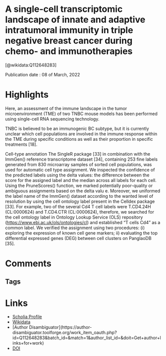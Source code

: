 
A single-cell transcriptomic landscape of innate and adaptive intratumoral immunity in triple negative breast cancer during chemo- and immunotherapies
======================================================================================================================================================
  
  [@wikidata:Q112648283]  
  
Publication date : 08 of March, 2022  

# Highlights
Here, an assessment of the immune landscape in the tumor microenvironment (TME) of two TNBC mouse models has been performed using single-cell RNA sequencing technology.

TNBC is believed to be an immunogenic BC subtype, but it is currently unclear which cell populations are involved in the immune response within the TME during specific conditions as well as their proportion in specific treatments [18].

Cell-type annotation
The SingleR package [33] in combination with the ImmGen() reference transcriptome dataset [34], containing 253 fine labels generated from 830 microarray samples of sorted cell populations, was used for automatic cell type assignment. 
We inspected the confidence of the predicted labels using the delta values: the difference between the score for the assigned label and the median across all labels for each cell. Using the PruneScores() function, we marked potentially poor-quality or ambiguous assignments based on the delta valu
e. Moreover, we uniformed the label name of the ImmGen() dataset according to the wanted level of resolution by using the cell ontology label present in the Celldex package [33]. For example, two of the several Cd4 T cell labels were T.CD4.24H (CL:0000624) and T.CD4.CTR (CL:0000624), therefore, we searched for the cell ontology label in Ontology Lookup Service (OLS) repository (https://www.ebi.ac.uk/ols/ontologies/cl) and established “T cells Cd4” as a common label. We verified the assignment using two procedures: (i) exploring the expression of known cell gene markers; ii) evaluating the top differential expressed genes (DEG) between cell clusters on PanglaoDB [35].


# Comments

## Tags

# Links
  
 * [Scholia Profile](https://scholia.toolforge.org/work/Q112648283)  
 * [Wikidata](https://www.wikidata.org/wiki/Q112648283)  
 * [Author Disambiguator](https://author-
disambiguator.toolforge.org/work_item_oauth.php?id=Q112648283&batch_id=&match=1&author_list_id=&doit=Get+author+links+for+work)  
 * [DOI](https://doi.org/10.1038/S41420-022-00893-X)  
